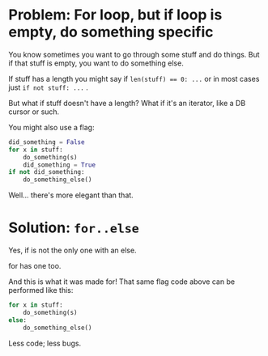 # Problem: For loop, but if loop is empty, do something specific

You know sometimes you want to go through some stuff and do things.
But if that stuff is empty, you want to do something else.

If stuff has a length you might say if `len(stuff) == 0: ...` or in most cases just `if not stuff: ...` .

But what if stuff doesn't have a length? What if it's an iterator, like a DB cursor or such.

You might also use a flag:

```python
did_something = False
for x in stuff:
    do_something(s)
    did_something = True
if not did_something:
    do_something_else()
```

Well... there's more elegant than that.

# Solution: `for..else`

Yes, if is not the only one with an else.

for has one too.

And this is what it was made for! That same flag code above can be performed like this:

```python
for x in stuff:
    do_something(s)
else:
    do_something_else()
```

Less code; less bugs.
